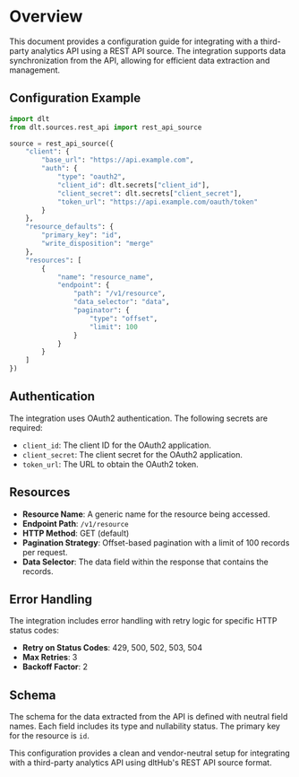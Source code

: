 # Overview

This document provides a configuration guide for integrating with a third-party analytics API using a REST API source. The integration supports data synchronization from the API, allowing for efficient data extraction and management.

## Configuration Example

```python
import dlt
from dlt.sources.rest_api import rest_api_source

source = rest_api_source({
    "client": {
        "base_url": "https://api.example.com",
        "auth": {
            "type": "oauth2",
            "client_id": dlt.secrets["client_id"],
            "client_secret": dlt.secrets["client_secret"],
            "token_url": "https://api.example.com/oauth/token"
        }
    },
    "resource_defaults": {
        "primary_key": "id",
        "write_disposition": "merge"
    },
    "resources": [
        {
            "name": "resource_name",
            "endpoint": {
                "path": "/v1/resource",
                "data_selector": "data",
                "paginator": {
                    "type": "offset",
                    "limit": 100
                }
            }
        }
    ]
})
```

## Authentication

The integration uses OAuth2 authentication. The following secrets are required:

- `client_id`: The client ID for the OAuth2 application.
- `client_secret`: The client secret for the OAuth2 application.
- `token_url`: The URL to obtain the OAuth2 token.

## Resources

- **Resource Name**: A generic name for the resource being accessed.
- **Endpoint Path**: `/v1/resource`
- **HTTP Method**: GET (default)
- **Pagination Strategy**: Offset-based pagination with a limit of 100 records per request.
- **Data Selector**: The data field within the response that contains the records.

## Error Handling

The integration includes error handling with retry logic for specific HTTP status codes:

- **Retry on Status Codes**: 429, 500, 502, 503, 504
- **Max Retries**: 3
- **Backoff Factor**: 2

## Schema

The schema for the data extracted from the API is defined with neutral field names. Each field includes its type and nullability status. The primary key for the resource is `id`.

This configuration provides a clean and vendor-neutral setup for integrating with a third-party analytics API using dltHub's REST API source format.